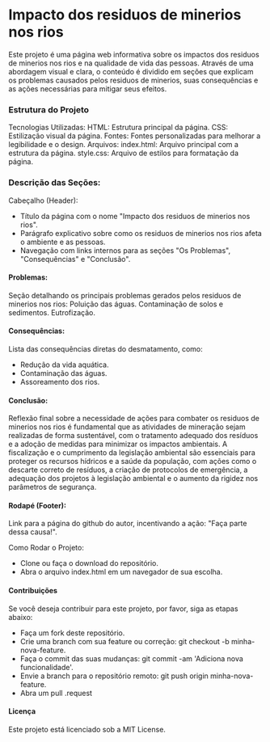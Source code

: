 # Impacto dos residuos de minerios nos rios
Este projeto é uma página web informativa sobre os impactos dos residuos de minerios nos rios e na qualidade de vida das pessoas. Através de uma abordagem visual e clara, o conteúdo é dividido em seções que explicam os problemas causados pelos residuos de minerios, suas consequências e as ações necessárias para mitigar seus efeitos.

### Estrutura do Projeto
Tecnologias Utilizadas:
HTML: Estrutura principal da página.
CSS: Estilização visual da página.
Fontes: Fontes personalizadas para melhorar a legibilidade e o design.
Arquivos:
index.html: Arquivo principal com a estrutura da página.
style.css: Arquivo de estilos para formatação da página.

### Descrição das Seções:
Cabeçalho (Header):
* Título da página com o nome "Impacto dos residuos de minerios nos rios".
* Parágrafo explicativo sobre como os residuos de minerios nos rios afeta o ambiente e as pessoas.
* Navegação com links internos para as seções "Os Problemas", "Consequências" e "Conclusão".

#### Problemas:

Seção detalhando os principais problemas gerados pelos  residuos de minerios nos rios:
Poluição das águas.
Contaminação de solos e sedimentos.
Eutrofização.

#### Consequências:

Lista das consequências diretas do desmatamento, como:
* Redução da vida aquática.
* Contaminação das águas.
* Assoreamento dos rios.

#### Conclusão:

Reflexão final sobre a necessidade de ações para combater os residuos de minerios nos rios é fundamental que as atividades de mineração sejam realizadas de forma sustentável, com o tratamento adequado dos resíduos e a adoção de medidas para minimizar os impactos ambientais. A fiscalização e o cumprimento da legislação ambiental são essenciais para proteger os recursos hídricos e a saúde da população, com ações como o descarte correto de resíduos, a criação de protocolos de emergência, a adequação dos projetos à legislação ambiental e o aumento da rigidez nos parâmetros de segurança.

#### Rodapé (Footer):

Link para a página do github do autor, incentivando a ação: "Faça parte dessa causa!".

Como Rodar o Projeto:
* Clone ou faça o download do repositório.
* Abra o arquivo index.html em um navegador de sua escolha.

#### Contribuições
Se você deseja contribuir para este projeto, por favor, siga as etapas abaixo:
* Faça um fork deste repositório.
* Crie uma branch com sua feature ou correção: git checkout -b minha-nova-feature.
* Faça o commit das suas mudanças: git commit -am 'Adiciona nova funcionalidade'.
* Envie a branch para o repositório remoto: git push origin minha-nova-feature.
* Abra um pull .request

#### Licença
Este projeto está licenciado sob a MIT License.
